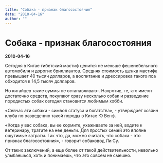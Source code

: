```yaml
---
title: "Собака - признак благосостояния"
date: "2010-04-16"
author: ""
---
```


# Собака - признак благосостояния

**2010-04-16** 

Сегодня в Китае тибетский мастиф ценится не меньше фешенебельного автомобиля и дорогих бриллиантов. Средняя стоимость щенка мастифа превышает 40 тысяч долларов, а воспитание и дрессировка такого пса обходится в 14,5 тысяч долларов.

Но китайцев такие суммы не останавливают. Напротив, те, кто имеют достаточно средств, покупают сразу несколько собак и разведение породистых собак сегодня становится любимым хобби.

«Сейчас эти собаки - символ статуса и богатства», - утверждает хозяин клуба по разведению такой породы в Китае Ю Венф.

«Когда у вас собака, вы ее кормите, ухаживаете за ней, водите к ветеринару, тратите на нее деньги. Для простых семей это вполне ощутимые затраты. Так что, да, можно считать, что собака - это признак благосостояния», - говорит собаковод Ли Су.

От таких заключений, а еще более от такой действительности, невольно улыбаешься, хоть и понимаешь, что это совсем не смешно.